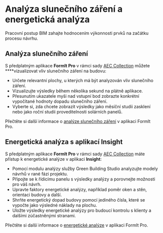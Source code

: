 # Analýza slunečního záření a energetická analýza

Pracovní postup BIM zahajte hodnocením výkonnosti prvků na začátku procesu návrhu.

## Analýza slunečního záření

S předplatným aplikace **FormIt Pro** v rámci sady [AEC Collection](https://www.autodesk.cz/collections/architecture-engineering-construction/overview) můžete ****vizualizovat vliv slunečního záření na budovu:

* Určete relevantní plochy, u kterých má být analyzován vliv slunečního záření.
* Vizualizujte výsledky během několika sekund na plátně aplikace.
* Přesunutím ukazatele myši nad vstupní bod zobrazte konkrétní vypočítané hodnoty dopadu slunečního záření.
* Vyberte si, zda chcete zobrazit výsledky jako měsíční studii zasklení nebo jako roční studii proveditelnosti solárních panelů.

Přečtěte si další informace o [analýze slunečního záření](../tool-library/solar-analysis.md) v aplikaci FormIt Pro.

## Energetická analýza s aplikací Insight

S předplatným aplikace **FormIt Pro** v rámci sady [AEC Collection](https://www.autodesk.cz/collections/architecture-engineering-construction/overview) máte přístup k energetické analýze v aplikaci **Insight**:

* Pomocí modulu analýzy služby Green Building Studio analyzujte modely návrhů v rané fázi projektu.
* Připojte se k řídicímu panelu s výsledky analýzy a porovnejte možnosti pro váš návrh.
* Upravte faktory energetické analýzy, například poměr oken a stěn, orientaci budovy a další.
* Shrňte energetický dopad budovy pomocí jediného čísla, které se vypočte jako výsledné náklady na plochu.
* Uložte výsledky energetické analýzy pro budoucí kontrolu s klienty a dalšími zúčastněnými stranami.

Přečtěte si další informace o [energetické analýze](https://formit.autodesk.com/page/formit-insight) v aplikaci FormIt Pro.

